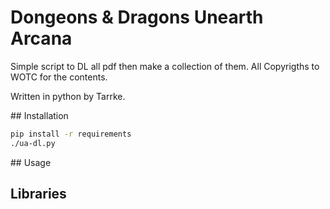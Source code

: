 # Dongeons & Dragons Unearth Arcana

Simple script to DL all pdf then make a collection of them. All Copyrigths to WOTC for the contents.

Written in python by Tarrke.

## Installation

```bash
pip install -r requirements
./ua-dl.py
```

## Usage

## Libraries
